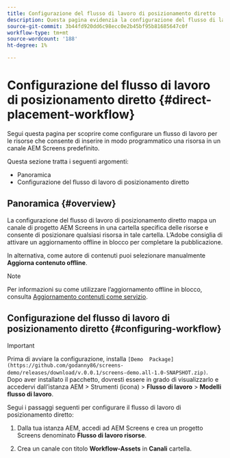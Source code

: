 ```yaml
---
title: Configurazione del flusso di lavoro di posizionamento diretto
description: Questa pagina evidenzia la configurazione del flusso di lavoro di posizionamento diretto.
source-git-commit: 3b44fd920dd6c98ecc0e2b45bf95b81685647c0f
workflow-type: tm+mt
source-wordcount: '188'
ht-degree: 1%

---
```



# Configurazione del flusso di lavoro di posizionamento diretto {#direct-placement-workflow}

Segui questa pagina per scoprire come configurare un flusso di lavoro per le risorse che consente di inserire in modo programmatico una risorsa in un canale AEM Screens predefinito.

Questa sezione tratta i seguenti argomenti:

* Panoramica
* Configurazione del flusso di lavoro di posizionamento diretto

## Panoramica {#overview}

La configurazione del flusso di lavoro di posizionamento diretto mappa un canale di progetto AEM Screens in una cartella specifica delle risorse e consente di posizionare qualsiasi risorsa in tale cartella. L’Adobe consiglia di attivare un aggiornamento offline in blocco per completare la pubblicazione.

In alternativa, come autore di contenuti puoi selezionare manualmente **Aggiorna contenuto offline**.

>[!NOTE]
>
>Per informazioni su come utilizzare l’aggiornamento offline in blocco, consulta [Aggiornamento contenuti come servizio](/help/user-guide/content-update-as-a-service.md).

## Configurazione del flusso di lavoro di posizionamento diretto {#configuring-workflow}

>[!IMPORTANT]
>
>Prima di avviare la configurazione, installa `[Demo  Package](https://github.com/godanny86/screens-demo/releases/download/v.0.0.1/screens-demo.all-1.0-SNAPSHOT.zip)`. Dopo aver installato il pacchetto, dovresti essere in grado di visualizzarlo e accedervi dall’istanza AEM > Strumenti (icona) > **Flusso di lavoro** > **Modelli flusso di lavoro**.

Segui i passaggi seguenti per configurare il flusso di lavoro di posizionamento diretto:

1. Dalla tua istanza AEM, accedi ad AEM Screens e crea un progetto Screens denominato **Flusso di lavoro risorse**.

1. Crea un canale con titolo **Workflow-Assets** in **Canali** cartella.

